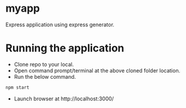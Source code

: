 # myapp
Express application using express generator.

# Running the application
- Clone repo to your local.
- Open command prompt/terminal at the above cloned folder location.
- Run the below command.
```sh
npm start
```
- Launch browser at http://localhost:3000/
